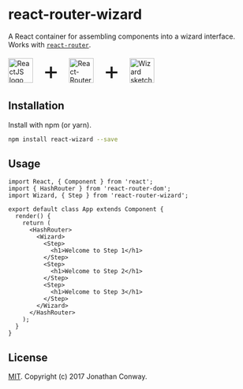 # react-router-wizard

A React container for assembling components into a wizard interface. Works with [`react-router`](https://github.com/ReactTraining/react-router).

<div>
  <img style="display:inline-block;vertical-align:middle" src="https://facebook.github.io/react/img/logo.svg" alt="ReactJS logo" height="50px" />
  <span style="font-size:50px;vertical-align:middle;display:inline-block;padding:0 1rem;">+</span>
  <img style="display:inline-block;vertical-align:middle" src="https://seeklogo.com/images/R/react-router-logo-AB5BFB638F-seeklogo.com.png" alt="React-Router logo" height="50px" />
  <span style="font-size:50px;vertical-align:middle;display:inline-block;padding:0 1rem;">+</span>
  <img style="display:inline-block;vertical-align:middle" src="http://i.imgur.com/rbEzHFM.png" alt="Wizard sketch" height="50px" />
</div>

## Installation

Install with npm (or yarn).

```sh
npm install react-wizard --save
```

## Usage

```
import React, { Component } from 'react';
import { HashRouter } from 'react-router-dom';
import Wizard, { Step } from 'react-router-wizard';

export default class App extends Component {
  render() {
    return (
      <HashRouter>
        <Wizard>
          <Step>
            <h1>Welcome to Step 1</h1>
          </Step>
          <Step>
            <h1>Welcome to Step 2</h1>
          </Step>
          <Step>
            <h1>Welcome to Step 3</h1>
          </Step>
        </Wizard>
      </HashRouter>
    );
  }
}
```

## License

[MIT](LICENSE). Copyright (c) 2017 Jonathan Conway.
